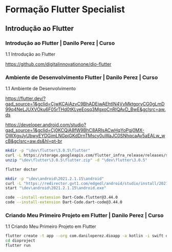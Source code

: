 # Formação Flutter Specialist

## Introdução ao Flutter

### Introdução ao Flutter | Danilo Perez | Curso

1.1 Introdução ao Flutter

https://github.com/digitalinnovationone/dio-flutter

### Ambiente de Desenvolvimento Flutter | Danilo Perez | Curso

1.1 Ambiente de Desenvolvimento

https://flutter.dev/?gad_source=1&gclid=CjwKCAiAzvC9BhADEiwAEhtlN4VvMktgorvCG0gLmD99q4NeLJUXVOku6F05rTHd0tKLyeEosq3MgxoCnRIQAvD_BwE&gclsrc=aw.ds

https://developer.android.com/studio?gad_source=1&gclid=Cj0KCQiA8fW9BhC8ARIsACwHqYoPgj0MX-OWXgvJyUbwyEYDGimLNGpiGKdDrnTMscy0uWaJC0SNhqcaAv5aEALw_wcB&gclsrc=aw.ds&hl=pt-br

```bash
mkdir -p "\dev\flutter\3.0.5\flutter"
curl -L https://storage.googleapis.com/flutter_infra_release/releases/stable/windows/flutter_windows_3.0.5-stable.zip -o "\dev\flutter\3.0.5\flutter.zip" --ssl-no-revoke
unzip "\dev\flutter\3.0.5\flutter.zip" -d "\dev\flutter\3.0.5"

flutter doctor

mkdir -p "\dev\android\2021.2.1.15\android"
curl -L "https://redirector.gvt1.com/edgedl/android/studio/install/2021.2.1.15/android-studio-2021.2.1.15-windows.exe" -o "\dev\android\2021.2.1.15\android.exe" --ssl-no-revoke
start "\dev\android\2021.2.1.15\android.exe"

code --install-extension Dart-Code.flutter@3.44.0
code --install-extension Dart-Code.dart-code@3.44.0
```

### Criando Meu Primeiro Projeto em Flutter | Danilo Perez | Curso

1.1 Criando Meu Primeiro Projeto em Flutter

```bash
flutter create -t app --org com.daniloperez.dioapp -a kotlin -i swift dioproject
cd dioproject
flutter run
```
